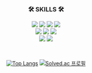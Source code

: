 <div align="center">
<h3 align="center">🛠 SKILLS 🛠</h3>
<p align="center">
<a href="" target="_blank"><img src="https://img.shields.io/badge/Spring Boot-6DB33F?style=for-the-badge&logo=Spring Boot&logoColor=white"/></a>
<a href="" target="_blank"><img src="https://img.shields.io/badge/JAVA-007396?style=for-the-badge&logo=JAVA&logoColor=white"/></a>
<a href="" target="_blank"><img src="https://img.shields.io/badge/Java Persisitence API-6DB33F?style=for-the-badge&logo=Java Persisitence API&logoColor=white"/></a>
<a href="" target="_blank"><img src="https://img.shields.io/badge/MyBatis-555555?style=for-the-badge&logo=MyBatis&logoColor=white"/></a>
<br>
<a href="" target="_blank"><img src="https://img.shields.io/badge/React-61DAFB?style=for-the-badge&logo=React&logoColor=white"/></a>
<a href="" target="_blank"><img src="https://img.shields.io/badge/Redux-764ABC?style=for-the-badge&logo=Redux&logoColor=white"/></a>
<a href="" target="_blank"><img src="https://img.shields.io/badge/JavaScript-F7DF1E?style=for-the-badge&logo=JavaScript&logoColor=white"/></a>
<br>
<a href="" target="_blank"><img src="https://img.shields.io/badge/Amazon EC2-FF9900?style=for-the-badge&logo=Amazon EC2&logoColor=white"/></a>
<a href="" target="_blank"><img src="https://img.shields.io/badge/MySQL-4479A1?style=for-the-badge&logo=MySQL&logoColor=white"/></a>
</p>


<br>
<!--![header](https://capsule-render.vercel.app/api?type=waving&color=auto&height=300&section=header&text=Welcome!%20김현지&fontSize=90)-->

<!--[![Top Langs](https://github-readme-stats.vercel.app/api/top-langs/?username=local-kim)](https://github.com/local-kim/github-readme-stats)-->

[![Top Langs](https://github-readme-stats.vercel.app/api/top-langs/?username=local-kim&layout=compact)](https://github.com/local-kim/github-readme-stats)
[![Solved.ac
프로필](http://mazassumnida.wtf/api/v2/generate_badge?boj=pepp3r)](https://solved.ac/pepp3r)

</div>
